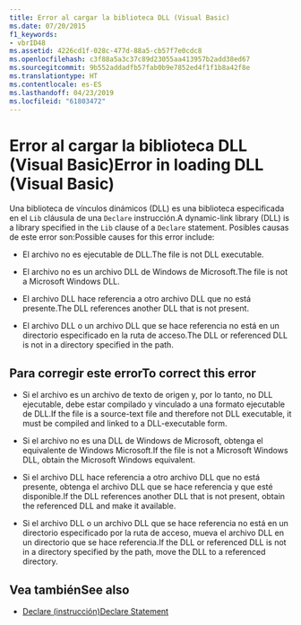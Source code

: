 ```yaml
---
title: Error al cargar la biblioteca DLL (Visual Basic)
ms.date: 07/20/2015
f1_keywords:
- vbrID48
ms.assetid: 4226cd1f-028c-477d-88a5-cb57f7e0cdc8
ms.openlocfilehash: c3f88a5a3c37c89d23055aa413957b2add38ed67
ms.sourcegitcommit: 9b552addadfb57fab0b9e7852ed4f1f1b8a42f8e
ms.translationtype: HT
ms.contentlocale: es-ES
ms.lasthandoff: 04/23/2019
ms.locfileid: "61803472"
---
```

# <a name="error-in-loading-dll-visual-basic"></a><span data-ttu-id="3b02a-102">Error al cargar la biblioteca DLL (Visual Basic)</span><span class="sxs-lookup"><span data-stu-id="3b02a-102">Error in loading DLL (Visual Basic)</span></span>
<span data-ttu-id="3b02a-103">Una biblioteca de vínculos dinámicos (DLL) es una biblioteca especificada en el `Lib` cláusula de una `Declare` instrucción.</span><span class="sxs-lookup"><span data-stu-id="3b02a-103">A dynamic-link library (DLL) is a library specified in the `Lib` clause of a `Declare` statement.</span></span> <span data-ttu-id="3b02a-104">Posibles causas de este error son:</span><span class="sxs-lookup"><span data-stu-id="3b02a-104">Possible causes for this error include:</span></span>  
  
- <span data-ttu-id="3b02a-105">El archivo no es ejecutable de DLL.</span><span class="sxs-lookup"><span data-stu-id="3b02a-105">The file is not DLL executable.</span></span>  
  
- <span data-ttu-id="3b02a-106">El archivo no es un archivo DLL de Windows de Microsoft.</span><span class="sxs-lookup"><span data-stu-id="3b02a-106">The file is not a Microsoft Windows DLL.</span></span>  
  
- <span data-ttu-id="3b02a-107">El archivo DLL hace referencia a otro archivo DLL que no está presente.</span><span class="sxs-lookup"><span data-stu-id="3b02a-107">The DLL references another DLL that is not present.</span></span>  
  
- <span data-ttu-id="3b02a-108">El archivo DLL o un archivo DLL que se hace referencia no está en un directorio especificado en la ruta de acceso.</span><span class="sxs-lookup"><span data-stu-id="3b02a-108">The DLL or referenced DLL is not in a directory specified in the path.</span></span>  
  
## <a name="to-correct-this-error"></a><span data-ttu-id="3b02a-109">Para corregir este error</span><span class="sxs-lookup"><span data-stu-id="3b02a-109">To correct this error</span></span>  
  
- <span data-ttu-id="3b02a-110">Si el archivo es un archivo de texto de origen y, por lo tanto, no DLL ejecutable, debe estar compilado y vinculado a una formato ejecutable de DLL.</span><span class="sxs-lookup"><span data-stu-id="3b02a-110">If the file is a source-text file and therefore not DLL executable, it must be compiled and linked to a DLL-executable form.</span></span>  
  
- <span data-ttu-id="3b02a-111">Si el archivo no es una DLL de Windows de Microsoft, obtenga el equivalente de Windows Microsoft.</span><span class="sxs-lookup"><span data-stu-id="3b02a-111">If the file is not a Microsoft Windows DLL, obtain the Microsoft Windows equivalent.</span></span>  
  
- <span data-ttu-id="3b02a-112">Si el archivo DLL hace referencia a otro archivo DLL que no está presente, obtenga el archivo DLL que se hace referencia y que esté disponible.</span><span class="sxs-lookup"><span data-stu-id="3b02a-112">If the DLL references another DLL that is not present, obtain the referenced DLL and make it available.</span></span>  
  
- <span data-ttu-id="3b02a-113">Si el archivo DLL o un archivo DLL que se hace referencia no está en un directorio especificado por la ruta de acceso, mueva el archivo DLL en un directorio que se hace referencia.</span><span class="sxs-lookup"><span data-stu-id="3b02a-113">If the DLL or referenced DLL is not in a directory specified by the path, move the DLL to a referenced directory.</span></span>  
  
## <a name="see-also"></a><span data-ttu-id="3b02a-114">Vea también</span><span class="sxs-lookup"><span data-stu-id="3b02a-114">See also</span></span>

- [<span data-ttu-id="3b02a-115">Declare (instrucción)</span><span class="sxs-lookup"><span data-stu-id="3b02a-115">Declare Statement</span></span>](../../../visual-basic/language-reference/statements/declare-statement.md)
